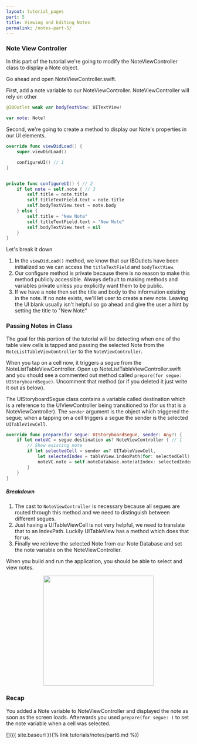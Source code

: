 ```yaml
---
layout: tutorial_pages
part: 5
title: Viewing and Editing Notes
permalink: /notes-part-5/
---
```


### Note View Controller

In this part of the tutorial we're going to modify the NoteViewController class to display a Note object.

Go ahead and open NoteViewController.swift.

First, add a note variable to our NoteViewController. NoteViewController will rely on other

```swift
@IBOutlet weak var bodyTextView: UITextView!
    
var note: Note?
```

Second, we're going to create a method to display our Note's properties in our UI elements.

```swift
override func viewDidLoad() {
    super.viewDidLoad()

    configureUI() // 1
}


private func configureUI() { // 2
    if let note = self.note { // 3
        self.title = note.title
        self.titleTextField.text = note.title
        self.bodyTextView.text = note.body
    } else {
        self.title = "New Note"
        self.titleTextField.text = "New Note"
        self.bodyTextView.text = nil
    }
}
```

Let's break it down

1. In the `viewDidLoad()` method, we know that our IBOutlets have been initialized so we can access the `titleTextField` and `bodyTextView`. 
2. Our configure method is private because there is no reason to make this method publicly accessible. Always default to making methods and variables private unless you explicitly want them to be public.
3. If we have a note then set the title and body to the information existing in the note. If no note exists, we'll let user to create a new note. Leaving the UI blank usually isn't helpful so go ahead and give the user a hint by setting the title to "New Note"

### Passing Notes in Class

The goal for this portion of the tutorial will be detecting when one of the table view cells is tapped and passing the selected Note from the `NoteListTableViewController` to the `NoteViewController`.

When you tap on a cell now, it triggers a segue from the NoteListTableViewController. Open up NoteListTableViewController.swift and you should see a commented out method called `prepare(for segue: UIStoryboardSegue)`. Uncomment that method (or if you deleted it just write it out as below).

The UIStoryboardSegue class contains a variable called destination which is a reference to the UIViewController being transitioned to (for us that is a NoteViewController). The `sender` argument is the object which triggered the segue; when a tapping on a cell triggers a segue the sender is the selected `UITableViewCell`. 

```swift
override func prepare(for segue: UIStoryboardSegue, sender: Any?) {
    if let noteVC = segue.destination as? NoteViewController { // 1
        // Show existing note
        if let selectedCell = sender as? UITableViewCell,
            let selectedIndex = tableView.indexPath(for: selectedCell) { // 2
            noteVC.note = self.noteDatabase.note(atIndex: selectedIndex.row) // 3
        }        
    }
}
```

##### Breakdown

1. The cast to `NoteViewController` is necessary because all segues are routed through this method and we need to distinguish between different segues. 
2. Just having a UITableViewCell is not very helpful, we need to translate that to an IndexPath. Luckily UITableView has a method which does that for us.
3. Finally we retrieve the selected Note from our Note Database and set the note variable on the NoteViewController.

When you build and run the application, you should be able to select and view notes. 

<p align="center"> <img src="../images/notes/P5/part5.gif" height="300px" align="center"> </p>

### Recap

You added a Note variable to NoteViewController and displayed the note as soon as the screen loads. Afterwards you used `prepare(for segue: )` to set the note variable when a cell was selected.

[]({{ site.baseurl }}{% link tutorials/notes/part6.md %})